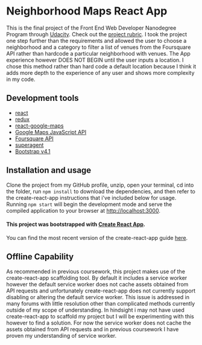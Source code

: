 # Neighborhood Maps React App

  This is the final project of the Front End Web Developer Nanodegree Program through [Udacity](https://www.udacity.com/course/front-end-web-developer-nanodegree--nd001). Check out the [project rubric](https://review.udacity.com/#!/rubrics/1351/view). I took the project one step further than the requirements and allowed the user to choose a neighborhood and a category to filter a list of venues from the Foursquare API rather than hardcode a particular neighborhood with venues. The App experience however DOES NOT BEGIN until the user inputs a location. I chose this method rather than hard code a default location because I think it adds more depth to the experience of any user and shows more complexity in my code.

## Development tools

  - [react](https://github.com/facebook/react)
  - [redux](https://github.com/reduxjs/redux)
  - [react-google-maps](https://github.com/tomchentw/react-google-maps)
  - [Google Maps JavaScript API](https://developers.google.com/maps/documentation/javascript/tutorial)
  - [Foursquare API](https://developer.foursquare.com/docs/api/venues/search)
  - [superagent](https://github.com/visionmedia/superagent)
  - [Bootstrap v4.1](https://getbootstrap.com/docs/4.1/getting-started/introduction/)

## Installation and usage

Clone the project from my GitHub profile, unzip, open your terminal, cd into the folder, run <code>npm install</code> to download the dependencies, and then refer to the create-react-app instructions that i've included below for usage. Running <code>npm start</code> will begin the development mode and serve the compiled application to your browser at [http://localhost:3000](http://localhost:3000).

#### This project was bootstrapped with [Create React App](https://github.com/facebookincubator/create-react-app).

  You can find the most recent version of the create-react-app guide [here](https://github.com/facebookincubator/create-react-app/blob/master/packages/react-scripts/template/README.md).

## Offline Capability

  As recommended in previous coursework, this project makes use of the create-react-app scaffolding tool. By default it includes a service worker however the default service worker does not cache assets obtained from API requests and unfortunately create-react-app does not currently support disabling or altering the default service worker. This issue is addressed in many forums with little resolution other than complicated methods currently outside of my scope of understanding. In hindsight i may not have used create-react-app to scaffold my project but I will be experimenting with this however to find a solution. For now the service worker does not cache the assets obtained from API requests and in previous coursework I have proven my understanding of service worker.
